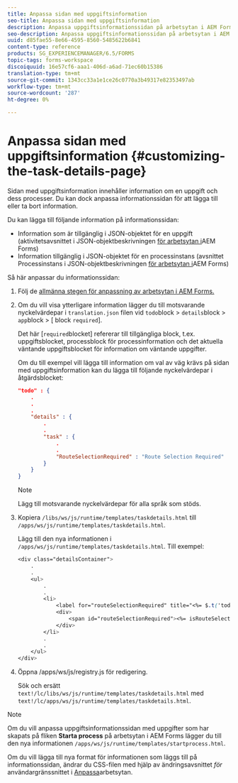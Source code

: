 ```yaml
---
title: Anpassa sidan med uppgiftsinformation
seo-title: Anpassa sidan med uppgiftsinformation
description: Anpassa uppgiftsinformationssidan på arbetsytan i AEM Forms för att ändra standardinformationen som visas för en uppgift.
seo-description: Anpassa uppgiftsinformationssidan på arbetsytan i AEM Forms för att ändra standardinformationen som visas för en uppgift.
uuid: d85fae55-8e66-4595-8560-5485622b6841
content-type: reference
products: SG_EXPERIENCEMANAGER/6.5/FORMS
topic-tags: forms-workspace
discoiquuid: 16e57cf6-aaa1-406d-a6ad-71ec60b15386
translation-type: tm+mt
source-git-commit: 1343cc33a1e1ce26c0770a3b49317e82353497ab
workflow-type: tm+mt
source-wordcount: '287'
ht-degree: 0%

---
```



# Anpassa sidan med uppgiftsinformation {#customizing-the-task-details-page}

Sidan med uppgiftsinformation innehåller information om en uppgift och dess processer. Du kan dock anpassa informationssidan för att lägga till eller ta bort information.

Du kan lägga till följande information på informationssidan:

* Information som är tillgänglig i JSON-objektet för en uppgift (aktivitetsavsnittet i JSON-objektbeskrivningen [för arbetsytan i](/help/forms/using/html-workspace-json-object-description.md)AEM Forms)
* Information tillgänglig i JSON-objektet för en processinstans (avsnittet Processinstans i JSON-objektbeskrivningen [för arbetsytan i](/help/forms/using/html-workspace-json-object-description.md)AEM Forms)

Så här anpassar du informationssidan:

1. Följ de [allmänna stegen för anpassning av arbetsytan i AEM Forms.](/help/forms/using/generic-steps-html-workspace-customization.md)
1. Om du vill visa ytterligare information lägger du till motsvarande nyckelvärdepar i `translation.json` filen vid `todo`block > `details`block > `app`block > [ block `required`].

   Det här [`required`blocket] refererar till tillgängliga block, t.ex. uppgiftsblocket, processblock för processinformation och det aktuella väntande uppgiftsblocket för information om väntande uppgifter.

   Om du till exempel vill lägga till information om val av väg krävs på sidan med uppgiftsinformation kan du lägga till följande nyckelvärdepar i åtgärdsblocket:

   ```json
   "todo" : {
       .
       .
       .
       "details" : {
           .
           .
           "task" : {
               .
               .
               "RouteSelectionRequired" : "Route Selection Required"
           }
       }
   }
   ```

   >[!NOTE]
   >
   >Lägg till motsvarande nyckelvärdepar för alla språk som stöds.

1. Kopiera `/libs/ws/js/runtime/templates/taskdetails.html` till `/apps/ws/js/runtime/templates/taskdetails.html`.

   Lägg till den nya informationen i `/apps/ws/js/runtime/templates/taskdetails.html`. Till exempel:

   ```css
   <div class="detailsContainer">
       .
       .
       <ul>
           .
           .
           <li>
               <label for="routeSelectionRequired" title="<%= $.t('todo.details.task.RouteSelectionRequired')%>"><%= $.t('todo.details.task.RouteSelectionRequired')%></label>
               <div>
                   <span id="routeSelectionRequired"><%= isRouteSelectionRequired != null ? isRouteSelectionRequired : ''%></span>
               </div>
           </li>
           .
           .
       </ul>
   </div>
   ```

1. Öppna /apps/ws/js/registry.js för redigering.

   Sök och ersätt `text!/lc/libs/ws/js/runtime/templates/taskdetails.html` med `text!/lc/apps/ws/js/runtime/templates/taskdetails.html`.

>[!NOTE]
>
>Om du vill anpassa uppgiftsinformationssidan med uppgifter som har skapats på fliken **Starta process** på arbetsytan i AEM Forms lägger du till den nya informationen `/apps/ws/js/runtime/templates/startprocess.html`.
>
>Om du vill lägga till nya format för informationen som läggs till på informationssidan, ändrar du CSS-filen med hjälp av ändringsavsnittet *för* användargränssnittet i [Anpassa](changing-locale-user-interface.md)arbetsytan.

